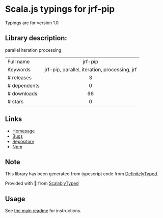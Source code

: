 
# Scala.js typings for jrf-pip

Typings are for version 1.0

## Library description:
parallel iteration processing

|                    |                 |
| ------------------ | :-------------: |
| Full name          | jrf-pip |
| Keywords           | jrf-pip, parallel, iteration, processing, jrf |
| # releases         | 3 |
| # dependents       | 0 |
| # downloads        | 66 |
| # stars            | 0 |

## Links
- [Homepage](https://github.com/jirufik/jrf-pip#readme)
- [Bugs](https://github.com/jirufik/jrf-pip/issues)
- [Repository](https://github.com/jirufik/jrf-pip)
- [Npm](https://www.npmjs.com/package/jrf-pip)
    


## Note
This library has been generated from typescript code from [DefinitelyTyped](https://definitelytyped.org).

Provided with :purple_heart: from [ScalablyTyped](https://github.com/oyvindberg/ScalablyTyped)

## Usage
See [the main readme](../../readme.md) for instructions.


